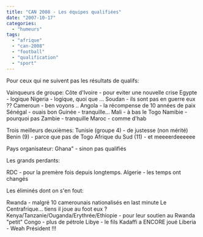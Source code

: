 ```yaml
---
title: "CAN 2008 - Les équipes qualifiées"
date: "2007-10-17"
categories: 
  - "humeurs"
tags: 
  - "afrique"
  - "can-2008"
  - "football"
  - "qualification"
  - "sport"
---
```


Pour ceux qui ne suivent pas les résultats de qualifs:

Vainqueurs de groupe: Côte d'Ivoire - pour eviter une nouvelle crise Egypte - logique Nigeria - logique, quoi que ... Soudan - ils sont pas en guerre eux ?? Cameroun - ben voyons .. Angola - la récompense de 10 années de paix Sénégal - ouais bon Guinée - tranquille... Mali - à bas le Togo Namibie - pourquoi pas Zambie - tranquille Maroc - comme d'hab

Trois meilleurs deuxièmes: Tunisie (groupe 4) - de justesse (non mérité) Benin (9) - parce que pas de Togo Afrique du Sud (11) - et meeeerdeeeeee

Pays organisateur: Ghana" - sinon pas qualifiés

Les grands perdants:

RDC - pour la premère fois depuis longtemps. Algerie - les temps ont changés

Les éliminés dont on s'en fout:

Rwanda - malgré 10 camerounais nationalisés en last minute Le Centrafrique... tiens il joue au foot eux ? Kenya/Tanzanie/Ouganda/Erythrée/Ethiopie - pour leur soutien au Rwanda "petit" Congo - plus de pétrole Libye - le fils Kadaffi a ENCORE joué Liberia - Weah Président !!!
